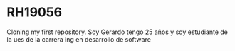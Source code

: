 # RH19056
Cloning my first repository.
Soy Gerardo tengo 25 años y soy estudiante de la ues de la carrera ing en desarrollo de software
